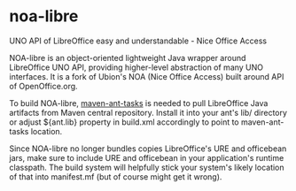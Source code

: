# noa-libre
UNO API of LibreOffice easy and understandable - Nice Office Access

NOA-libre is an object-oriented lightweight Java wrapper around LibreOffice UNO API, providing higher-level  abstraction of 
many UNO interfaces. It is a fork of Ubion's NOA (Nice Office Access) built around API of OpenOffice.org.

To build NOA-libre, [maven-ant-tasks](https://maven.apache.org/ant-tasks/) is needed to pull LibreOffice Java artifacts from 
Maven central repository. Install it into your ant's lib/ directory or adjust ${ant.lib} property in build.xml accordingly to 
point to maven-ant-tasks location.

Since NOA-libre no longer bundles copies LibreOffice's URE and officebean jars, make sure to include URE and officebean in your
application's runtime classpath. The build system will helpfully stick your system's likely location of that into manifest.mf
(but of course might get it wrong).
